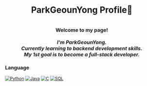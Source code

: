 <h1 align="center"> ParkGeounYong Profile🌱<h1>
  
  
<h3 align="center">
    <b>Welcome to my page!</b><br><br>
    <i>
        I'm ParkGeounYong.<br>
        Currently learning to backend development skills.<br>
        My 1st goal is to become a full-stack developer.<br>
    </i>
</h3>
  
  
### Language
[![Python](https://img.shields.io/badge/python-black?style=for-the-badge&logo=python)](https://www.python.org/)
[![Java](https://img.shields.io/badge/java-black?style=for-the-badge&logo=openjdk)](https://www.java.com/ko/)
[![C](https://img.shields.io/badge/c-black?style=for-the-badge&logo=c)](https://en.cppreference.com/w/c)
[![SQL](https://img.shields.io/badge/sql-black?style=for-the-badge&logo=mysql)](https://github.com/parkgeounyong/parkgeounyong/tree/main)

  
<!--
**parkgeounyong/parkgeounyong** is a ✨ _special_ ✨ repository because its `README.md` (this file) appears on your GitHub profile.

Here are some ideas to get you started:

- 🔭 I’m currently working on ...
- 🌱 I’m currently learning ...
- 👯 I’m looking to collaborate on ...
- 🤔 I’m looking for help with ...
- 💬 Ask me about ...
- 📫 How to reach me: ...
- 😄 Pronouns: ...
- ⚡ Fun fact: ...
-->
